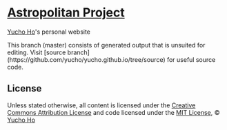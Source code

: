 # [Astropolitan Project](http://yuchoho.com)
[Yucho Ho](https://github.com/yucho)'s personal website

<aside class="warning">
This branch (master) consists of generated output that is unsuited for editing. Visit [source branch](https://github.com/yucho/yucho.github.io/tree/source) for useful source code.
</aside>


## License

Unless stated otherwise, all content is licensed under the [Creative Commons Attribution License](http://creativecommons.org/licenses/by/3.0/) and code licensed under the [MIT License](http://creativecommons.org/licenses/MIT/), © [Yucho Ho](http://yuchoho.com)
